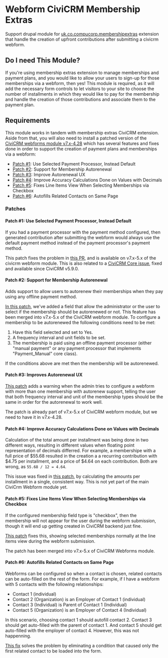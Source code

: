 # Webform CiviCRM Membership Extras

Support drupal module for [uk.co.compucorp.membershipextras](https://github.com/compucorp/uk.co.compucorp.membershipextras) extension that handle the creation of upfront contributions after submitting a civicrm webform.

## Do I need This Module?
If you're using membership extras extension to manage memberships and payment plans, and you would like to allow your users to sign-up for those memberships via a webform, then yes! This module is required, as it will add the necessary form controls to let visitors to your site to choose the number of installments in which they would like to pay for the membership and handle the creation of those contributions and associate them to the payment plan.

## Requirements
This module works in tandem with membership extras CiviCRM extension. Aside from that, you will also need to install a patched version of the [CiviCRM webforms module v7.x-4.28](https://github.com/compucorp/webform_civicrm/releases/tag/7.x-4.28-patch1) which has several features and fixes done in order to support the creation of payment plans and memberships via a webform:

- [Patch #1](https://github.com/colemanw/webform_civicrm/pull/180): Use Selected Payment Processor, Instead Default
- [Patch #2](https://github.com/colemanw/webform_civicrm/pull/274): Support for Membership Autorenewal
- [Patch #3](https://github.com/colemanw/webform_civicrm/pull/275): Improve Autorenewal UX
- [Patch #4](https://github.com/colemanw/webform_civicrm/pull/280): Improve Accuracy Calculations Done on Values with Decimals
- [Patch #5](https://github.com/colemanw/webform_civicrm/pull/282): Fixes Line Items View When Selecting Memberships via Checkbox
- [Patch #6](https://github.com/colemanw/webform_civicrm/pull/284): Autofills Related Contacts on Same Page

### Patches
#### Patch #1: Use Selected Payment Processor, Instead Default
If you had a payment processor with the payment method configured, then generated contribution after submitting the webform would always use the default payment method instead of the payment processor's payment method.

This patch fixes the problem in [this PR](https://github.com/colemanw/webform_civicrm/pull/274), and is available on v7.x-5.x of the civicrm webform module. This is also related to a [CiviCRM Core issue](https://github.com/civicrm/civicrm-core/pull/13073), fixed and available since CiviCRM v5.9.0.

#### Patch #2: Support for Membership Autorenewal
Adds support to allow users to autorenew their memberships when they pay using any offline payment method.

[In this patch](https://github.com/colemanw/webform_civicrm/pull/274), we've added a field that allow the administrator or the user to select if the membership should be autorenewed or not. This feature has been merged into v7.x-5.x of the CiviCRM webform module. To configure a membership to be autorenewed the following conditions need to be met:

1. Have this field selected and set to Yes.
2. A frequency interval and unit fields to be set.
3. The membership is paid using an offline payment processor (either "manual payment" or any payment processor that implements "Payment_Manual" core class).

If the conditions above are met then the membership will be autorenewed.

#### Patch #3: Improves Autorenewal UX
[This patch](https://github.com/colemanw/webform_civicrm/pull/275) adds a warning when the admin tries to configure a webform with more than one membership with autorenew support, telling the user that both frequency interval and unit of the membership types should be the same in order for the autorenewal to work well.

The patch is already part of v7.x-5.x of CiviCRM webform module, but we need to have it in v7.x-4.28.

#### Patch #4: Improve Accuracy Calculations Done on Values with Decimals
Calculation of the total amount per installment was being done in two different ways, resulting in different values when floating point representation of decimals differred. For example, a membershipe with a full price of $55.68 resulted in the creation a a recurring contribution with $4.75 per installment, and a price of $4.64 on each contribution. Both are wrong, as `55.68 / 12 = 4.64`.

This issue was fixed in [this patch](https://github.com/compucorp/webform_civicrm/commit/f748c2439ae84b590d4eabf96fa91f76cbe4285f), by calculating the amounts per installment in a single, consistent way. This is not yet part of the main CiviCrm Webform module yet.

#### Patch #5: Fixes Line Items View When Selecting Memberships via Checkbox
If the configured membership field type is "checkbox", then the membership will not appear for the user during the webform submission, though it will end up getting created in CiviCRM backend just fine.

[This patch](https://github.com/colemanw/webform_civicrm/pull/282) fixes this, showing selected memberships normally at the line items view during the webform submission.

The patch has been merged into v7.x-5.x of CiviCRM Webforms module.

#### Patch #6: Autofills Related Contacts on Same Page

Webforms can be configured so when a contact is chosen, related contacts can be auto-filled on the rest of the form. For example, if I have a webform with 5 contacts with the following relationships:

- Contact 1 (individual)
- Contact 2 (Organization) is an Employer of Contact 1 (individual)
- Contact 3 (Individual) is Parent of Contact 1 (Individual)
- Contact 5 (Organization) is an Employer of Contact 4 (Individual)

In this scenario, choosing contact 1 should autofill contact 2. Contact 3 should get auto-filled with the parent of contact 1. And contact 5 should get auto-filled with the employer of contact 4. However, this was not happenning.

[This fix](https://github.com/colemanw/webform_civicrm/pull/284) solves the problem by eliminating a condition that caused only the first related contact to be loaded into the form.
